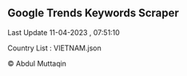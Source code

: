 

## Google Trends Keywords Scraper 
 
Last Update 11-04-2023 , 07:51:10

Country List :
VIETNAM.json



© Abdul Muttaqin 
